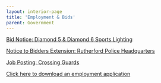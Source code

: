 ```yaml
---
layout: interior-page
title: 'Employment & Bids'
parent: Government
---
```


[Bid Notice: Diamond 5 & Diamond 6 Sports Lighting](https://storage.googleapis.com/static.rutherford-nj.com/finance/Employment/Bid%20Notice-%20diamond%205%20and%206%20lighting%20project%20w%20GA%20advisement_.docx.pdf)

[Notice to Bidders Extension: Rutherford Police Headquarters](https://storage.googleapis.com/static.rutherford-nj.com/finance/Employment/1.0_Notice%20to%20Bidders%20-%20Extension.pdf)

[Job Posting: Crossing Guards](https://storage.googleapis.com/static.rutherford-nj.com/finance/Employment/GUARDS.pdf)

[Click here to download an employment application](https://storage.googleapis.com/static.rutherford-nj.com/borough-clerk/permits-licenses/Employment%20Application.pdf)
